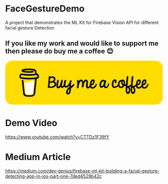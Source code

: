 # FaceGestureDemo
A project that demonstrates the ML Kit for Firebase Vision API for different facial gesture Detection 

## If you like my work and would like to support me then please do buy me a coffee 😊
[![By Me A Coffee](https://github.com/paloamit/FaceGestureDemo/blob/master/coffee.png)](https://www.buymeacoffee.com/amitkumarpalo)

# Demo Video
https://www.youtube.com/watch?v=CTTDz1F39fY

# Medium Article
https://medium.com/dev-genius/firebase-ml-kit-building-a-facial-gesture-detecting-app-in-ios-part-one-7ded4529b42c

